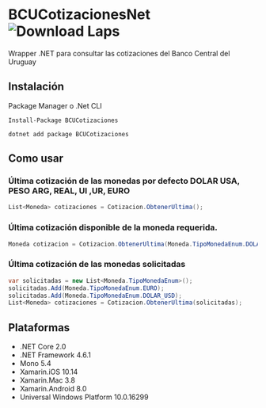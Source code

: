 # BCUCotizacionesNet ![Download Laps](https://img.shields.io/github/license/francisgerman1/BCUCotizacionesNetFramework)
Wrapper .NET para consultar las cotizaciones del Banco Central del Uruguay

## Instalación

Package Manager o .Net CLI

```
Install-Package BCUCotizaciones
```
```
dotnet add package BCUCotizaciones
```

## Como usar

### Última cotización de las monedas por defecto DOLAR USA, PESO ARG, REAL, UI ,UR, EURO
```csharp
List<Moneda> cotizaciones = Cotizacion.ObtenerUltima();
```

### Última cotización disponible de la moneda requerida.
```csharp
Moneda cotizacion = Cotizacion.ObtenerUltima(Moneda.TipoMonedaEnum.DOLAR_USD);
```

### Última cotización de las monedas solicitadas
```csharp
var solicitadas = new List<Moneda.TipoMonedaEnum>();
solicitadas.Add(Moneda.TipoMonedaEnum.EURO);
solicitadas.Add(Moneda.TipoMonedaEnum.DOLAR_USD);
List<Moneda> cotizaciones = Cotizacion.ObtenerUltima(solicitadas);
```


## Plataformas

* .NET Core 2.0
* .NET Framework 4.6.1
* Mono 5.4
* Xamarin.iOS 10.14
* Xamarin.Mac 3.8
* Xamarin.Android 8.0
* Universal Windows Platform 10.0.16299
